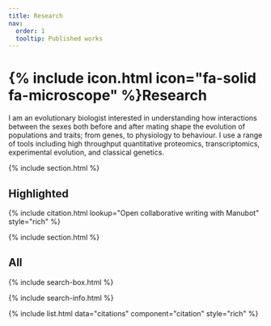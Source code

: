 ```yaml
---
title: Research
nav:
  order: 1
  tooltip: Published works
---
```


# {% include icon.html icon="fa-solid fa-microscope" %}Research

I am an evolutionary biologist interested in understanding how interactions between the sexes both before and after mating shape the evolution of populations and traits; from genes, to physiology to behaviour. I use a range of tools including high throughput quantitative proteomics, transcriptomics, experimental evolution, and classical genetics.

{% include section.html %}

## Highlighted

{% include citation.html lookup="Open collaborative writing with Manubot" style="rich" %}

{% include section.html %}

## All

{% include search-box.html %}

{% include search-info.html %}

{% include list.html data="citations" component="citation" style="rich" %}
